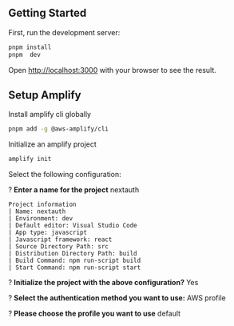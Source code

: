 ## Getting Started

First, run the development server:

```bash
pnpm install
pnpm  dev
```

Open [http://localhost:3000](http://localhost:3000) with your browser to see the result.

## Setup Amplify

Install amplify cli globally

```bash
pnpm add -g @aws-amplify/cli
```

Initialize an amplify project

```bash
amplify init
```

Select the following configuration:

? **Enter a name for the project** nextauth

```text
Project information
| Name: nextauth
| Environment: dev
| Default editor: Visual Studio Code
| App type: javascript
| Javascript framework: react
| Source Directory Path: src
| Distribution Directory Path: build
| Build Command: npm run-script build
| Start Command: npm run-script start
```

? **Initialize the project with the above configuration?** Yes

? **Select the authentication method you want to use:** AWS profile

? **Please choose the profile you want to use** default
